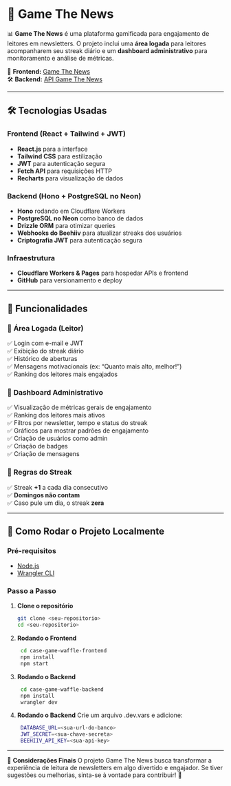 # 📢 Game The News

📊 **Game The News** é uma plataforma gamificada para engajamento de leitores em newsletters. O projeto inclui uma **área logada** para leitores acompanharem seu streak diário e um **dashboard administrativo** para monitoramento e análise de métricas.

🚀 **Frontend:** [Game The News](https://game-the-news.pages.dev/)  
🛠 **Backend:** [API Game The News](https://case-game-waffle-backend.henriquemelomoura.workers.dev/)

---

## 🛠 Tecnologias Usadas

### **Frontend (React + Tailwind + JWT)**
- **React.js** para a interface
- **Tailwind CSS** para estilização
- **JWT** para autenticação segura
- **Fetch API** para requisições HTTP
- **Recharts** para visualização de dados

### **Backend (Hono + PostgreSQL no Neon)**
- **Hono** rodando em Cloudflare Workers
- **PostgreSQL no Neon** como banco de dados
- **Drizzle ORM** para otimizar queries
- **Webhooks do Beehiiv** para atualizar streaks dos usuários
- **Criptografia JWT** para autenticação segura

### **Infraestrutura**
- **Cloudflare Workers & Pages** para hospedar APIs e frontend
- **GitHub** para versionamento e deploy

---

## 📌 Funcionalidades

### 🔹 **Área Logada (Leitor)**
✅ Login com e-mail e JWT  
✅ Exibição do streak diário  
✅ Histórico de aberturas  
✅ Mensagens motivacionais (ex: “Quanto mais alto, melhor!”)  
✅ Ranking dos leitores mais engajados  

### 🔹 **Dashboard Administrativo**
✅ Visualização de métricas gerais de engajamento  
✅ Ranking dos leitores mais ativos  
✅ Filtros por newsletter, tempo e status do streak  
✅ Gráficos para mostrar padrões de engajamento  
✅ Criação de usuários como admin  
✅ Criação de badges  
✅ Criação de mensagens  

### 🔹 **Regras do Streak**
✅ Streak **+1** a cada dia consecutivo  
✅ **Domingos não contam**  
✅ Caso pule um dia, o streak **zera**  

---

## 🚀 Como Rodar o Projeto Localmente

### **Pré-requisitos**
- [Node.js](https://nodejs.org/)
- [Wrangler CLI](https://developers.cloudflare.com/workers/wrangler/install-and-update/)

### **Passo a Passo**

1. **Clone o repositório**  
   ```bash
   git clone <seu-repositorio>
   cd <seu-repositorio>

2. **Rodando o Frontend**  
   ```bash
    cd case-game-waffle-frontend
    npm install
    npm start

3. **Rodando o Backend**  
   ```bash
    cd case-game-waffle-backend
    npm install
    wrangler dev

3. **Rodando o Backend**
Crie um arquivo .dev.vars e adicione:
   ```bash
    DATABASE_URL=<sua-url-do-banco>
    JWT_SECRET=<sua-chave-secreta>  
    BEEHIIV_API_KEY=<sua-api-key>

---

📝 **Considerações Finais**
O projeto Game The News busca transformar a experiência de leitura de newsletters em algo divertido e engajador. Se tiver sugestões ou melhorias, sinta-se à vontade para contribuir! 🚀

